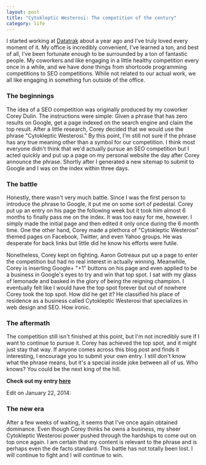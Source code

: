 ```yaml
---
layout: post
title: "Cytokleptic Westerosi: The competition of the century"
category: life
---
```

I started working at [Datatrak](http://www.datatrak.com/ "Datatrak") about a year ago and I've truly loved every moment of it. My office is incredibly convenient, I've learned a ton, and best of all, I've been fortunate enough to be surrounded by a ton of fantastic people. My coworkers and like engaging in a little healthy competition every once in a while, and we have done things from shortcode programming competitions to SEO competitions. While not related to our actual work, we all like engaging in something fun outside of the office.

### The beginnings
The idea of a SEO competition was originally produced by my coworker Corey Dulin. The instructions were simple: Given a phrase that has zero results on Google, get a page indexed on the search engine and claim the top result. After a little research, Corey decided that we would use the phrase "Cytokleptic Westerosi." By this point, I'm still not sure if the phrase has any true meaning other than a symbol for our competition. I think most everyone didn't think that we'd actually pursue an SEO competition but I acted quickly and put up a page on my personal website the day after Corey announce the phrase. Shortly after I generated a new sitemap to submit to Google and I was on the index within three days.

### The battle
Honestly, there wasn't very much battle. Since I was the first person to introduce the phrase to Google, it put me on some sort of pedestal. Corey put up an entry on his page the following week but it took him almost 6 months to finally pass me on the index. It was too easy for me, however. I simply made the initial page and then edited it only once during the 6 month time. One the other hand, Corey made a plethora of "Cytokleptic Westerosi" themed pages on Facebook, Twitter, and even Yahoo groups. He was desperate for back links but little did he know his efforts were futile.

Nonetheless, Corey kept on fighting. Aaron Gotreaux put up a page to enter the competition but had no real interest in actually winning. Meanwhile, Corey is inserting Google+ "+1" buttons on his page and even applied to be a business in Google's eyes to try and win that top spot. I sat with my glass of lemonade and basked in the glory of being the reigning champion. I eventually felt like I would have the top spot forever but out of nowhere Corey took the top spot. How did he get it? He classified his place of residence as a business called Cytokleptic Westerosi that specializes in web design and SEO. How ironic.

### The aftermath
The competition still isn't finished at this point, but I'm not incredibly sure if I want to continue to pursue it. Corey has achieved the top spot, and it might just stay that way. If anyone comes across this blog post and finds it interesting, I encourage you to submit your own entry. I still don't know what the phrase means, but it's a special inside joke between all of us. Who knows? You could be the next king of the hill.

**Check out my entry [here](http://www.brentwalther.net/cytoklepticwesterosi.php "Cytokleptic Westerosi")**


Edit on January 22, 2014:

### The new era
After a few weeks of waiting, it seems that I've once again obtained dominance. Even though Corey thinks he owns a business, my sheer Cytokleptic Westerosi power pushed through the hardships to come out on top once again. I am certain that my content is relevant to the phrase and is perhaps even the de facto standard. This battle has not totally been lost. I will continue to fight and I will continue to win.
